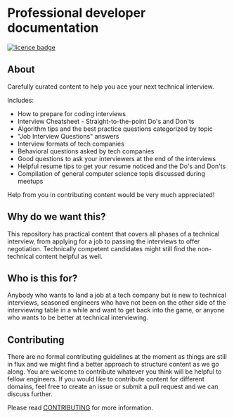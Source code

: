 # Professional developer documentation

[![licence badge]][licence]

## About

Carefully curated content to help you ace your next technical interview. 

Includes:

- How to prepare for coding interviews
- Interview Cheatsheet - Straight-to-the-point Do's and Don'ts
- Algorithm tips and the best practice questions categorized by topic
- "Job Interview Questions" answers
- Interview formats of tech companies
- Behavioral questions asked by tech companies
- Good questions to ask your interviewers at the end of the interviews
- Helpful resume tips to get your resume noticed and the Do's and Don'ts
- Compilation of general computer science topis discussed during meetups

Help from you in contributing content would be very much appreciated!

## Why do we want this?

This repository has practical content that covers all phases of a technical interview, from applying for a job to passing the interviews to offer negotiation. Technically competent candidates might still find the non-technical content helpful as well.

## Who is this for?

Anybody who wants to land a job at a tech company but is new to technical interviews, seasoned engineers who have not been on the other side of the interviewing table in a while and want to get back into the game, or anyone who wants to be better at technical interviewing.

## Contributing

There are no formal contributing guidelines at the moment as things are still in flux and we might find a better approach to structure content as we go along. You are welcome to contribute whatever you think will be helpful to fellow engineers. If you would like to contribute content for different domains, feel free to create an issue or submit a pull request and we can discuss further.

Please read [CONTRIBUTING](/CONTRIBUTING.md) for more information.

[licence badge]:https://img.shields.io/hexpm/l/plug
[licence]:https://github.com/vetalapo/pro-dev-docs/blob/main/LICENSE
